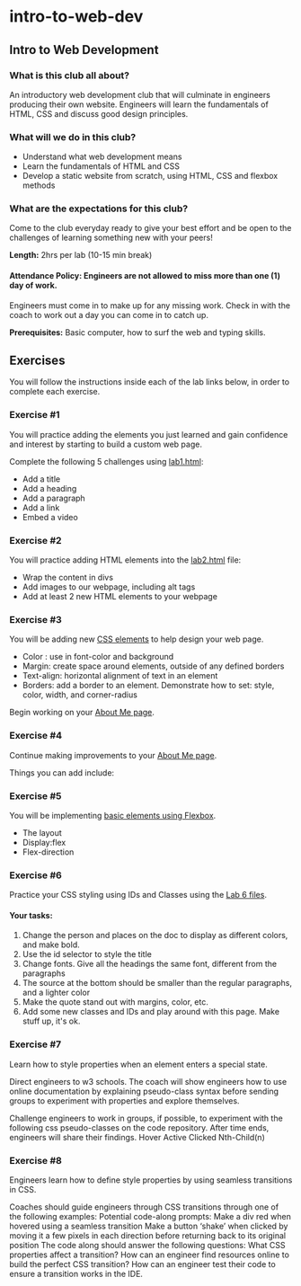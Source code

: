 # intro-to-web-dev
<h2>Intro to Web Development</h2>

<h3>What is this club all about?</h3>
An introductory web development club that will culminate in engineers producing their own website. Engineers will learn the fundamentals of HTML, CSS and discuss good design principles.

<h3>What will we do in this club?</h3>
<ul>
  <li>Understand what web development means</li>
  <li>Learn the fundamentals of HTML and CSS</li>
  <li>Develop a static website from scratch, using HTML, CSS and flexbox methods</li>
</ul>

<h3>What are the expectations for this club?</h3>
<p>Come to the club everyday ready to give your best effort and be open to the challenges of learning something new with your peers! 
</p>
<strong>Length:</strong> 2hrs per lab (10-15 min break) <br>

<h4>Attendance Policy: Engineers are not allowed to miss more than one (1) day of work.</h4>
<p>Engineers must come in to make up for any missing work. Check in with the coach to work out a day you can come in to catch up.</p>

<strong>Prerequisites:</strong> Basic computer, how to surf the web and typing skills. 

<h2>Exercises</h2>
<p>You will follow the instructions inside each of the lab links below, in order to complete each exercise.</p>
<h3>Exercise #1</h3>
<p>You will practice adding the elements you just learned and gain confidence and interest by starting to build a custom web page. </p>
Complete the following 5 challenges using <a href="/exercises/lab1.html">lab1.html</a>:
<ul>
  <li>Add a title</li>
  <li>Add a heading</li>
  <li>Add a paragraph</li>
  <li>Add a link</li>
  <li>Embed a video</li>
</ul>

<h3>Exercise #2</h3>
<p>You will practice adding HTML elements into the <a href="/exercises/lab2.html">lab2.html</a> file:</p>
<ul>
<li>Wrap the content in divs</li>
<li>Add images to our webpage, including alt tags</li>
<li>Add at least 2 new HTML elements to your webpage</li>
</ul>

<h3>Exercise #3</h3>
<p>You will be adding new <a href="/exercises/lab3.html">CSS elements</a> to help design your web page.</p>
<ul>
  <li>Color : use in font-color and background</li>
  <li>Margin: create space around elements, outside of any defined borders</li>
  <li>Text-align: horizontal alignment of text in an element</li>
  <li>Borders: add a border to an element. Demonstrate how to set: style, color, width, and corner-radius
</li>
</ul>
<p>Begin working on your <a href="/exercises/lab4.html">About Me page</a>.</p>

<h3>Exercise #4</h3>
<p>Continue making improvements to  your <a href="/exercises/lab4.html">About Me page</a>.</p>
Things you can add include: 

<h3>Exercise #5</h3>
<p>You will be implementing <a href="/exercises/lab5.html">basic elements using Flexbox</a>.</p>
<ul>
<li>The layout</li>
<li>Display:flex</li>
<li>Flex-direction</li>
</ul>

<h3>Exercise #6</h3>
<p>Practice your CSS styling using IDs and Classes using the <a href="/exercises/lab6.html">Lab 6 files</a>.</p>
<h4>Your tasks:</h4>
<ol>
  <li>Change the person and places on the doc to display as different colors, and make bold.</li>
  <li>Use the id selector to style the title</li>
  <li>Change fonts. Give all the headings the same font, different from the paragraphs</li>
  <li>The source at the bottom should be smaller than the regular paragraphs, and a lighter color</li>
  <li>Make the quote stand out with margins, color, etc.</li>
  <li>Add some new classes and IDs and play around with this page. Make stuff up, it's ok. </li>
</ol>

<h3>Exercise #7</h3>
<p>Learn  how to style properties when an element enters a special state.</p>

Direct engineers to  w3 schools. The coach will show engineers how to use online documentation by explaining pseudo-class syntax before sending groups to experiment with properties and explore themselves.

Challenge engineers to work in groups, if possible, to experiment with the following css pseudo-classes on the code repository.  After time ends, engineers will share their findings. 
Hover
Active
Clicked
Nth-Child(n)

<h3>Exercise #8</h3>
Engineers learn how to define style properties by using seamless transitions in CSS.

Coaches should guide engineers through CSS transitions through one of the following examples:
Potential code-along prompts:
Make a div red when hovered using a seamless transition
Make a button ‘shake’ when clicked by moving it a few pixels in each direction before returning back to its original position
The code along should answer the following questions:
What CSS properties affect a transition?
How can an engineer find resources online to build the perfect CSS transition?
How can an engineer test their code to ensure a transition works in the IDE.












